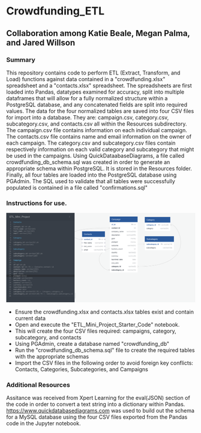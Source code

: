 # Crowdfunding_ETL
## Collaboration among Katie Beale, Megan Palma, and Jared Willson

### Summary
This repository contains code to perform ETL (Extract, Transform, and Load) functions against data contained in a "crowdfunding.xlsx" spreadsheet and a "contacts.xlsx" spreadsheet. The spreadsheets are first loaded into Pandas, datatypes examined for accuracy, split into multiple dataframes that will allow for a fully normalized structure within a PostgreSQL database, and any concatenated fields are split into required values. The data for the four normalized tables are saved into four CSV files for import into a database. They are: campaign.csv, category.csv, subcategory.csv, and contacts.csv all within the Resources subdirectory. The campaign.csv file contains information on each individual campaign. The contacts.csv file contains name and email information on the owner of each campaign. The category.csv and subcategory.csv files contain respectively information on each valid category and subcategory that might be used in the campaigns. Using QuickDataabaseDiagrams, a file called crowdfunding_db_schema.sql was created in order to generate an appropriate schema within PostgreSQL. It is stored in the Resources folder. Finally, all four tables are loaded into the PostgreSQL database using PGAdmin. The SQL used to validate that all tables were successfully populated is contained in a file called "confirmations.sql"

### Instructions for use. 

![PostgreSQL Schema](Crowdfunding_ERD.png)

* Ensure the crowdfunding.xlsx and contacts.xlsx tables exist and contain current data
* Open and execute the "ETL_Mini_Project_Starter_Code" notebook.
* This will create the four CSV files required: campaigns, category, subcategory, and contacts
* Using PGAdmin, create a database named "crowdfunding_db"
* Run the "crowdfunding_db_schema.sql" file to create the required tables with the appropriate schemas
* Import the CSV files in the following order to avoid foreign key conflicts: Contacts, Categories, Subcategories, and Campaigns

### Additional Resources
Assitance was received from Xpert Learning for the eval(JSON) section of the code in order to convert a text string into a dictionary within Pandas. https://www.quickdatabasediagrams.com was used to build out the schema for a MySQL database using the four CSV files exported from the Pandas code in the Jupyter notebook. 
